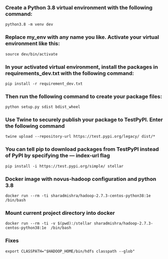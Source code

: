 
### Create a Python 3.8 virtual environment with the following command:
```python3.8 -m venv dev```

### Replace my_env with any name you like. Activate your virtual environment like this:
```source dev/bin/activate```

### In your activated virtual environment, install the packages in requirements_dev.txt with the following command:
```pip install -r requirement_dev.txt```

### Then run the following command to create your package files:
```python setup.py sdist bdist_wheel```

### Use Twine to securely publish your package to TestPyPI. Enter the following command 
```twine upload --repository-url https://test.pypi.org/legacy/ dist/*```

### You can tell pip to download packages from TestPyPI instead of PyPI by specifying the — index-url flag
```pip install -i https://test.pypi.org/simple/ stellar```


### Docker image with novus-hadoop configuration and python 3.8
```docker run --rm -ti sharadmishra/hadoop-2.7.3-centos-python38:1e  /bin/bash```

### Mount current project directory into docker
```docker run --rm -ti -v $(pwd):/stellar sharadmishra/hadoop-2.7.3-centos-python38:1e  /bin/bash```

### Fixes
```export CLASSPATH="$HADOOP_HOME/bin/hdfs classpath --glob"```



